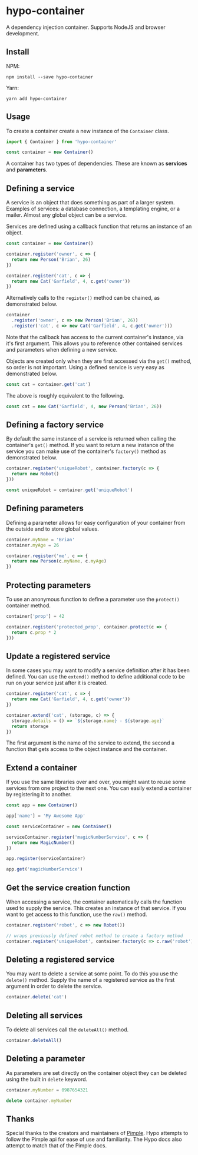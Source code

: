 # hypo-container

A dependency injection container. Supports NodeJS and browser development.

## Install

NPM:
```
npm install --save hypo-container
```

Yarn:
```
yarn add hypo-container
```

## Usage

To create a container create a new instance of the `Container` class.

```typescript
import { Container } from 'hypo-container'

const container = new Container()
```

A container has two types of dependencies. These are known as **services** and **parameters**.

## Defining a service

A service is an object that does something as part of a larger system. Examples of services: a database connection, a templating engine, or a mailer. Almost any global object can be a service.

Services are defined using a callback function that returns an instance of an object.

```typescript
const container = new Container()

container.register('owner', c => {
  return new Person('Brian', 26)
})

container.register('cat', c => {
  return new Cat('Garfield', 4, c.get('owner'))
})
```

Alternatively calls to the `register()` method can be chained, as demonstrated below.

```typescript
container
  .register('owner', c => new Person('Brian', 26))
  .register('cat', c => new Cat('Garfield', 4, c.get('owner')))
```

Note that the callback has access to the current container's instance, via it's first argument.
This allows you to reference other contained services and parameters when defining a new service.

Objects are created only when they are first accessed via the `get()` method, so order is not important.
Using a defined service is very easy as demonstrated below.

```typescript
const cat = container.get('cat')
```

The above is roughly equivalent to the following.

```typescript
const cat = new Cat('Garfield', 4, new Person('Brian', 26))
```

## Defining a factory service

By default the same instance of a service is returned when calling the container's `get()` method. If you want to return a new instance of the service you can make use of the container's `factory()` method as demonstrated below.

```typescript
container.register('uniqueRobot', container.factory(c => {
  return new Robot()
}))

const uniqueRobot = container.get('uniqueRobot')
``` 

## Defining parameters

Defining a parameter allows for easy configuration of your container from the outside and to store global values.

```typescript
container.myName = 'Brian'
container.myAge = 26

container.register('me', c => {
  return new Person(c.myName, c.myAge)
})
```

## Protecting parameters

To use an anonymous function to define a parameter use the `protect()` container method.

```typescript
container['prop'] = 42

container.register('protected_prop', container.protect(c => {
  return c.prop * 2
}))
```

## Update a registered service

In some cases you may want to modify a service definition after it has been defined. You can use the `extend()` method to define additional code to be run on your service just after it is created.

```typescript
container.register('cat', c => {
  return new Cat('Garfield', 4, c.get('owner'))
})

container.extend('cat', (storage, c) => {
  storage.details = () => `${storage.name} - ${storage.age}`
  return storage
})
```

The first argument is the name of the service to extend, the second a function that gets access to the object instance and the container.

## Extend a container

If you use the same libraries over and over, you might want to reuse some services from one project to the next one.
You can easily extend a container by registering it to another.

```typescript
const app = new Container()

app['name'] = 'My Awesome App'

const serviceContainer = new Container()

serviceContainer.register('magicNumberService', c => {
  return new MagicNumber()
})

app.register(serviceContainer)

app.get('magicNumberService')
```

## Get the service creation function

When accessing a service, the container automatically calls the function used to supply the service. This creates an instance of that service. If you want to get access to this function, use the `raw()` method.

```typescript
container.register('robot', c => new Robot())

// wraps previously defined robot method to create a factory method
container.register('uniqueRobot', container.factory(c => c.raw('robot')))
```

## Deleting a registered service

You may want to delete a service at some point. To do this you use the `delete()` method. Supply the name of a registered service as the first argument in order to delete the service.

```typescript
container.delete('cat')
```

## Deleting all services

To delete all services call the `deleteAll()` method.

```typescript
container.deleteAll()
```

## Deleting a parameter

As parameters are set directly on the container object they can be deleted using the built in `delete` keyword.

```typescript
container.myNumber = 0987654321

delete container.myNumber
```

## Thanks

Special thanks to the creators and maintainers of [Pimple](https://pimple.symfony.com/). 
Hypo attempts to follow the Pimple api for ease of use and familiarity. 
The Hypo docs also attempt to match that of the Pimple docs.

